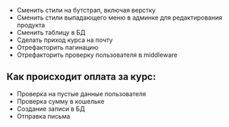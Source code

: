 - Сменить стили на бутстрап, включая верстку
- Сменить стили выпадающего меню в админке для редактирования продукта
- Сменить таблицу в БД
- Сделать приход курса на почту
- Отрефакторить пагинацию 
- Отрефакторить проверку пользователя в middleware

## Как происходит оплата за курс:
- Проверка на пустые данные пользователя
- Проверка сумму в кошельке
- Создание записи в БД
- Отправка письма
